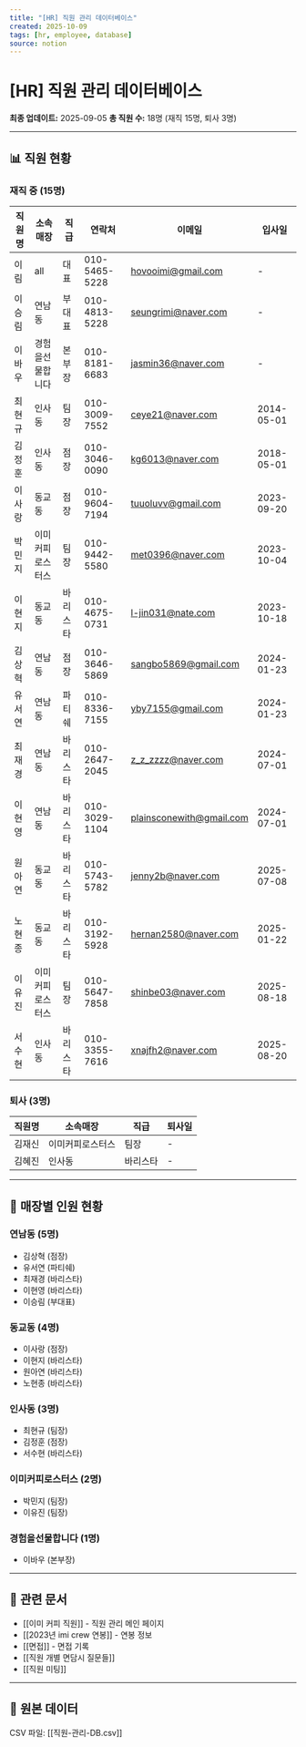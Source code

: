 ```yaml
---
title: "[HR] 직원 관리 데이터베이스"
created: 2025-10-09
tags: [hr, employee, database]
source: notion
---
```


# [HR] 직원 관리 데이터베이스

**최종 업데이트:** 2025-09-05
**총 직원 수:** 18명 (재직 15명, 퇴사 3명)

---

## 📊 직원 현황

### 재직 중 (15명)

| 직원명 | 소속매장 | 직급 | 연락처 | 이메일 | 입사일 |
|--------|----------|------|--------|--------|--------|
| 이림 | all | 대표 | 010-5465-5228 | hovooimi@gmail.com | - |
| 이승림 | 연남동 | 부대표 | 010-4813-5228 | seungrimi@naver.com | - |
| 이바우 | 경험을선물합니다 | 본부장 | 010-8181-6683 | jasmin36@naver.com | - |
| 최현규 | 인사동 | 팀장 | 010-3009-7552 | ceye21@naver.com | 2014-05-01 |
| 김정훈 | 인사동 | 점장 | 010-3046-0090 | kg6013@naver.com | 2018-05-01 |
| 이사랑 | 동교동 | 점장 | 010-9604-7194 | tuuoluvv@gmail.com | 2023-09-20 |
| 박민지 | 이미커피로스터스 | 팀장 | 010-9442-5580 | met0396@naver.com | 2023-10-04 |
| 이현지 | 동교동 | 바리스타 | 010-4675-0731 | l-jin031@nate.com | 2023-10-18 |
| 김상혁 | 연남동 | 점장 | 010-3646-5869 | sangbo5869@gmail.com | 2024-01-23 |
| 유서연 | 연남동 | 파티쉐 | 010-8336-7155 | yby7155@gmail.com | 2024-01-23 |
| 최재경 | 연남동 | 바리스타 | 010-2647-2045 | z_z_zzzz@naver.com | 2024-07-01 |
| 이현영 | 연남동 | 바리스타 | 010-3029-1104 | plainsconewith@gmail.com | 2024-07-01 |
| 원아연 | 동교동 | 바리스타 | 010-5743-5782 | jenny2b@naver.com | 2025-07-08 |
| 노현종 | 동교동 | 바리스타 | 010-3192-5928 | hernan2580@naver.com | 2025-01-22 |
| 이유진 | 이미커피로스터스 | 팀장 | 010-5647-7858 | shinbe03@naver.com | 2025-08-18 |
| 서수현 | 인사동 | 바리스타 | 010-3355-7616 | xnajfh2@naver.com | 2025-08-20 |

### 퇴사 (3명)

| 직원명 | 소속매장 | 직급 | 퇴사일 |
|--------|----------|------|--------|
| 김재신 | 이미커피로스터스 | 팀장 | - |
| 김혜진 | 인사동 | 바리스타 | - |

---

## 📍 매장별 인원 현황

### 연남동 (5명)
- 김상혁 (점장)
- 유서연 (파티쉐)
- 최재경 (바리스타)
- 이현영 (바리스타)
- 이승림 (부대표)

### 동교동 (4명)
- 이사랑 (점장)
- 이현지 (바리스타)
- 원아연 (바리스타)
- 노현종 (바리스타)

### 인사동 (3명)
- 최현규 (팀장)
- 김정훈 (점장)
- 서수현 (바리스타)

### 이미커피로스터스 (2명)
- 박민지 (팀장)
- 이유진 (팀장)

### 경험을선물합니다 (1명)
- 이바우 (본부장)

---

## 📂 관련 문서

- [[이미 커피 직원]] - 직원 관리 메인 페이지
- [[2023년 imi crew 연봉]] - 연봉 정보
- [[면접]] - 면접 기록
- [[직원 개별 면담시 질문들]]
- [[직원 미팅]]

---

## 💾 원본 데이터

CSV 파일: [[직원-관리-DB.csv]]
